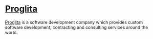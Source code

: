 # [Proglita](https://proglita.eu "Proglita")

[Proglita](https://proglita.eu "Proglita") is a software development company which provides custom software development, contracting and consulting services around the world.
